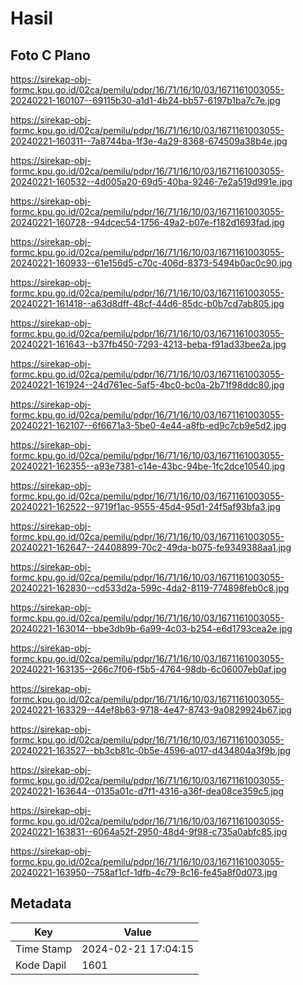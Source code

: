 # Hasil

## Foto C Plano

https://sirekap-obj-formc.kpu.go.id/02ca/pemilu/pdpr/16/71/16/10/03/1671161003055-20240221-160107--69115b30-a1d1-4b24-bb57-6197b1ba7c7e.jpg

https://sirekap-obj-formc.kpu.go.id/02ca/pemilu/pdpr/16/71/16/10/03/1671161003055-20240221-160311--7a8744ba-1f3e-4a29-8368-674509a38b4e.jpg

https://sirekap-obj-formc.kpu.go.id/02ca/pemilu/pdpr/16/71/16/10/03/1671161003055-20240221-160532--4d005a20-69d5-40ba-9246-7e2a519d991e.jpg

https://sirekap-obj-formc.kpu.go.id/02ca/pemilu/pdpr/16/71/16/10/03/1671161003055-20240221-160728--94dcec54-1756-49a2-b07e-f182d1693fad.jpg

https://sirekap-obj-formc.kpu.go.id/02ca/pemilu/pdpr/16/71/16/10/03/1671161003055-20240221-160933--61e156d5-c70c-406d-8373-5494b0ac0c90.jpg

https://sirekap-obj-formc.kpu.go.id/02ca/pemilu/pdpr/16/71/16/10/03/1671161003055-20240221-161418--a63d8dff-48cf-44d6-85dc-b0b7cd7ab805.jpg

https://sirekap-obj-formc.kpu.go.id/02ca/pemilu/pdpr/16/71/16/10/03/1671161003055-20240221-161643--b37fb450-7293-4213-beba-f91ad33bee2a.jpg

https://sirekap-obj-formc.kpu.go.id/02ca/pemilu/pdpr/16/71/16/10/03/1671161003055-20240221-161924--24d761ec-5af5-4bc0-bc0a-2b71f98ddc80.jpg

https://sirekap-obj-formc.kpu.go.id/02ca/pemilu/pdpr/16/71/16/10/03/1671161003055-20240221-162107--6f6671a3-5be0-4e44-a8fb-ed9c7cb9e5d2.jpg

https://sirekap-obj-formc.kpu.go.id/02ca/pemilu/pdpr/16/71/16/10/03/1671161003055-20240221-162355--a93e7381-c14e-43bc-94be-1fc2dce10540.jpg

https://sirekap-obj-formc.kpu.go.id/02ca/pemilu/pdpr/16/71/16/10/03/1671161003055-20240221-162522--9719f1ac-9555-45d4-95d1-24f5af93bfa3.jpg

https://sirekap-obj-formc.kpu.go.id/02ca/pemilu/pdpr/16/71/16/10/03/1671161003055-20240221-162647--24408899-70c2-49da-b075-fe9349388aa1.jpg

https://sirekap-obj-formc.kpu.go.id/02ca/pemilu/pdpr/16/71/16/10/03/1671161003055-20240221-162830--cd533d2a-599c-4da2-8119-774898feb0c8.jpg

https://sirekap-obj-formc.kpu.go.id/02ca/pemilu/pdpr/16/71/16/10/03/1671161003055-20240221-163014--bbe3db9b-6a99-4c03-b254-e6d1793cea2e.jpg

https://sirekap-obj-formc.kpu.go.id/02ca/pemilu/pdpr/16/71/16/10/03/1671161003055-20240221-163135--266c7f06-f5b5-4764-98db-6c06007eb0af.jpg

https://sirekap-obj-formc.kpu.go.id/02ca/pemilu/pdpr/16/71/16/10/03/1671161003055-20240221-163329--44ef8b63-9718-4e47-8743-9a0829924b67.jpg

https://sirekap-obj-formc.kpu.go.id/02ca/pemilu/pdpr/16/71/16/10/03/1671161003055-20240221-163527--bb3cb81c-0b5e-4596-a017-d434804a3f9b.jpg

https://sirekap-obj-formc.kpu.go.id/02ca/pemilu/pdpr/16/71/16/10/03/1671161003055-20240221-163644--0135a01c-d7f1-4316-a36f-dea08ce359c5.jpg

https://sirekap-obj-formc.kpu.go.id/02ca/pemilu/pdpr/16/71/16/10/03/1671161003055-20240221-163831--6064a52f-2950-48d4-9f98-c735a0abfc85.jpg

https://sirekap-obj-formc.kpu.go.id/02ca/pemilu/pdpr/16/71/16/10/03/1671161003055-20240221-163950--758af1cf-1dfb-4c79-8c16-fe45a8f0d073.jpg


## Metadata

| Key        | Value               |
| ---------- | ------------------- |
| Time Stamp | 2024-02-21 17:04:15 |
| Kode Dapil | 1601                |



